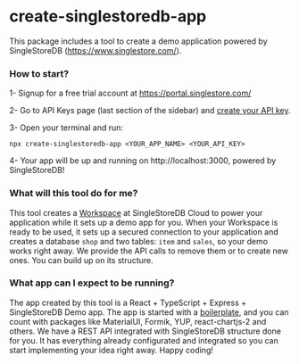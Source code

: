 # create-singlestoredb-app

This package includes a tool to create a demo application powered by SingleStoreDB (https://www.singlestore.com/).


### How to start?

1- Signup for a free trial account at https://portal.singlestore.com/

2- Go to API Keys page (last section of the sidebar) and [create your API key](https://docs.singlestore.com/managed-service/en/reference/management-api.html#authorization).

3- Open your terminal and run:
```
npx create-singlestoredb-app <YOUR_APP_NAME> <YOUR_API_KEY>
```

4- Your app will be up and running on http://localhost:3000, powered by SingleStoreDB!

### What will this tool do for me?
This tool creates a [Workspace](https://docs.singlestore.com/managed-service/en/getting-started-with-singlestoredb-cloud/about-workspaces/what-is-a-workspace.html) at SingleStoreDB Cloud to power your application while it sets up a demo app for you. When your Workspace is ready to be used, it sets up a secured connection to your application and creates a database `shop` and two tables: `item` and `sales`, so your demo works right away. We provide the API calls to remove them or to create new ones. You can build up on its structure. 
### What app can I expect to be running?

The app created by this tool is a React + TypeScript + Express + SingleStoreDB Demo app. The app is started with a [boilerplate](https://github.com/singlestore-labs/singlestore-app-boilerplate), and you can count with packages like MaterialUI, Formik, YUP, react-chartjs-2 and others. We have a REST API integrated with SingleStoreDB structure done for you. It has everything already configurated and integrated so you can start implementing your idea right away. Happy coding!
